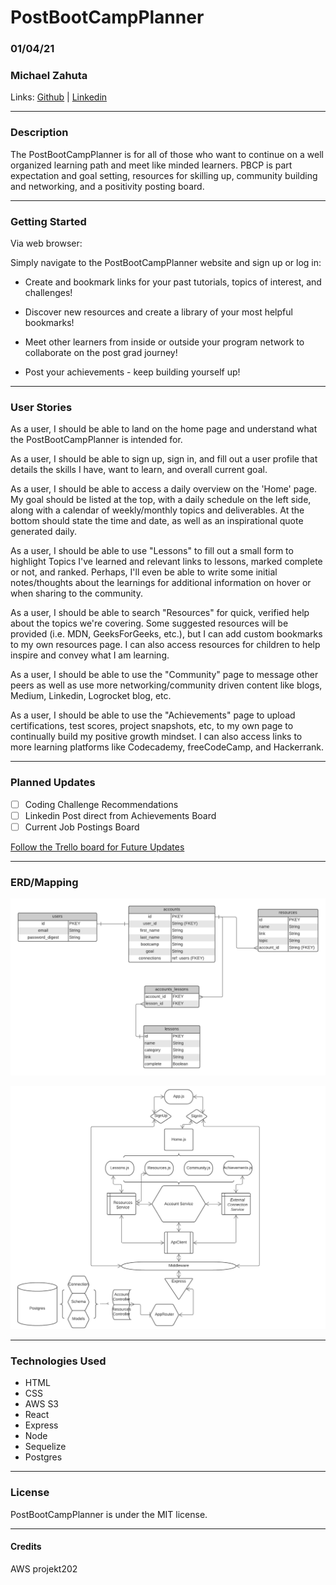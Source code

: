# PostBootCampPlanner
### 01/04/21
### Michael Zahuta

Links: [Github](https://github.com/MikeyZboy) | [Linkedin](https://www.linkedin.com/in/mikezahuta/)

***
### Description ###

The PostBootCampPlanner is for all of those who want to continue on a well organized learning path and meet like minded learners. PBCP is part expectation and goal setting, resources for skilling up, community building and networking, and a positivity posting board.

***
### Getting Started ###

Via web browser:

Simply navigate to the PostBootCampPlanner website and sign up or log in:

 - Create and bookmark links for your past tutorials, topics of interest, and challenges!
  
 - Discover new resources and create a library of your most helpful bookmarks!
  
 - Meet other learners from inside or outside your program network to collaborate on the post grad journey!
  
 - Post your achievements - keep building yourself up!

***
### User Stories ###

As a user, I should be able to land on the home page and understand what the PostBootCampPlanner is intended for.

As a user, I should be able to sign up, sign in, and fill out a user profile that details the skills I have, want to learn, and overall current goal.

As a user, I should be able to access a daily overview on the 'Home' page. My goal should be listed at the top, with a daily schedule on the left side, along with a calendar of weekly/monthly topics and deliverables. At the bottom should state the time and date, as well as an inspirational quote generated daily.

As a user, I should be able to use "Lessons" to fill out a small form to highlight Topics I've learned and relevant links to lessons, marked complete or not, and ranked. Perhaps, I'll even be able to write some initial notes/thoughts about the learnings for additional information on hover or when sharing to the community. 

As a user, I should be able to search "Resources" for quick, verified help about the topics we're covering. Some suggested resources will be provided (i.e. MDN, GeeksForGeeks, etc.), but I can add custom bookmarks to my own resources page. I can also access resources for children to help inspire and convey what I am learning.

As a user, I should be able to use the "Community" page to message other peers as well as use more networking/community driven content like blogs, Medium, Linkedin, Logrocket blog, etc.

As a user, I should be able to use the "Achievements" page to upload certifications, test scores, project snapshots, etc, to my own page to continually build my positive growth mindset. I can also access links to more learning platforms like Codecademy, freeCodeCamp, and Hackerrank.

***
### Planned Updates ###

- [ ] Coding Challenge Recommendations
- [ ] Linkedin Post direct from Achievements Board
- [ ] Current Job Postings Board

[Follow the Trello board for Future Updates](https://trello.com/b/9lgCRRFy/postbootcampplanner)

***
### ERD/Mapping ###

![ERD]('./../client/src/styles/assets/PostBootCampPlannerERD.png)

![Hierarchy]('./../client/src/styles/assets/PostBootcampPlanner(hierarchy).png)

***
### Technologies Used ###

- HTML
- CSS
- AWS S3
- React
- Express
- Node
- Sequelize
- Postgres
  
***
### License ####

PostBootCampPlanner is under the MIT license.

***
#### Credits ####
AWS
projekt202
